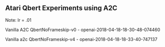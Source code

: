 Atari Qbert Experiments using A2C
---------------------------------------------
Note: lr = .01

Vanilla A2C QbertNoFrameskip-v0 - openai-2018-04-18-18-30-48-074460

Vanilla a2c QbertNoFrameskip-v4 - openai-2018-04-18-18-33-40-747137
